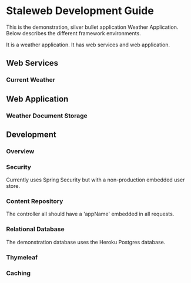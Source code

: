 # Staleweb Development Guide


This is the demonstration, silver bullet application Weather Application.  Below describes the different framework environments.

It is a weather application.  It has web services and web application.


## Web Services

### Current Weather

## Web Application

### Weather Document Storage


## Development

### Overview


### Security

Currently uses Spring Security but with a non-production embedded user store.

### Content Repository

The controller all should have a 'appName' embedded in all requests.

### Relational Database

The demonstration database uses the Heroku Postgres database.




### Thymeleaf

### Caching